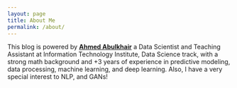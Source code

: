 ```yaml
---
layout: page
title: About Me
permalink: /about/
---
```


This blog is powered by **[Ahmed Abulkhair](https://www.kaggle.com/ahmedabdulhamid)** a Data Scientist and Teaching Assistant at Information Technology Institute, Data Science track, with a strong math background and +3 years of experience in predictive modeling, data processing, machine learning, and deep learning. Also, I have a very special interest to NLP, and GANs!



